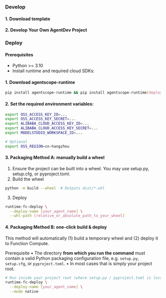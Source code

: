 ### Develop
#### 1. Download template
#### 2. Develop Your Own AgentDev Project

### Deploy
#### Prerequisites
- Python >= 3.10
- Install runtime and required cloud SDKs:
#### 1. Download agentscope-runtime
```bash
pip install agentscope-runtime && pip install agentscope-runtime[deployment]
```
#### 2. Set the required environment variables:
```bash
export OSS_ACCESS_KEY_ID=...
export OSS_ACCESS_KEY_SECRET=...
export ALIBABA_CLOUD_ACCESS_KEY_ID=...
export ALIBABA_CLOUD_ACCESS_KEY_SECRET=...
export MODELSTUDIO_WORKSPACE_ID=...

# Optional
export OSS_REGION=cn-hangzhou
```
#### 3. Packaging Method A: manually build a wheel
1. Ensure the project can be built into a wheel. You may use setup.py, setup.cfg, or pyproject.toml.
2. Build the wheel
```bash
python -m build --wheel  # Outputs dist/*.whl
```
3. Deploy
```bash
runtime-fc-deploy \
  --deploy-name [your_agent_name] \
  --whl-path [relative_or_absolute_path_to_your_wheel]
```
#### 4. Packaging Method B: one-click build & deploy
This method will automatically (1) build a temporary wheel and (2) deploy it to Function Compute.

Prerequisite
• The directory **from which you run the command** must contain a valid Python packaging configuration file, e.g. `setup.py`, `setup.cfg`, or `pyproject.toml`.
• In most cases that is simply your project root.
```bash
# Run inside your project root (where setup.py / pyproject.toml is located)
runtime-fc-deploy \
  --deploy-name [your_agent_name] \
  --mode native
```